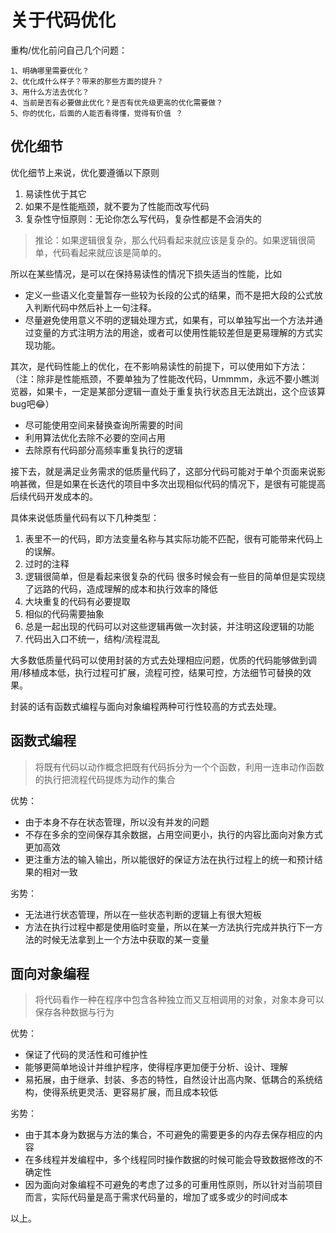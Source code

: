 # 关于代码优化

重构/优化前问自己几个问题：

	1、明确哪里需要优化？
	2、优化成什么样子？带来的那些方面的提升？
	3、用什么方法去优化？
	4、当前是否有必要做此优化？是否有优先级更高的优化需要做？
	5、你的优化，后面的人能否看得懂，觉得有价值 ？
	
## 优化细节

优化细节上来说，优化要遵循以下原则

1. 易读性优于其它
2. 如果不是性能瓶颈，就不要为了性能而改写代码
3. 复杂性守恒原则：无论你怎么写代码，复杂性都是不会消失的

> 推论：如果逻辑很复杂，那么代码看起来就应该是复杂的。如果逻辑很简单，代码看起来就应该是简单的。

所以在某些情况，是可以在保持易读性的情况下损失适当的性能，比如

* 定义一些语义化变量暂存一些较为长段的公式的结果，而不是把大段的公式放入判断代码中然后补上一句注释。
* 尽量避免使用意义不明的逻辑处理方式，如果有，可以单独写出一个方法并通过变量的方式注明方法的用途，或者可以使用性能较差但是更易理解的方式实现功能。

其次，是代码性能上的优化，在不影响易读性的前提下，可以使用如下方法：（注：除非是性能瓶颈，不要单独为了性能改代码，Ummmm，永远不要小瞧浏览器，如果卡，一定是某部分逻辑一直处于重复执行状态且无法跳出，这个应该算bug吧😂）

* 尽可能使用空间来替换查询所需要的时间
* 利用算法优化去除不必要的空间占用
* 去除原有代码部分高频率重复执行的逻辑

接下去，就是满足业务需求的低质量代码了，这部分代码可能对于单个页面来说影响甚微，但是如果在长迭代的项目中多次出现相似代码的情况下，是很有可能提高后续代码开发成本的。

具体来说低质量代码有以下几种类型：

1. 表里不一的代码，即方法变量名称与其实际功能不匹配，很有可能带来代码上的误解。
2. 过时的注释
3. 逻辑很简单，但是看起来很复杂的代码 很多时候会有一些目的简单但是实现绕了远路的代码，造成理解的成本和执行效率的降低
4. 大块重复的代码有必要提取
5. 相似的代码需要抽象
6. 总是一起出现的代码可以对这些逻辑再做一次封装，并注明这段逻辑的功能
7. 代码出入口不统一，结构/流程混乱

大多数低质量代码可以使用封装的方式去处理相应问题，优质的代码能够做到调用/移植成本低，执行过程可扩展，流程可控，结果可控，方法细节可替换的效果。

封装的话有函数式编程与面向对象编程两种可行性较高的方式去处理。

## 函数式编程

> 将既有代码以动作概念把既有代码拆分为一个个函数，利用一连串动作函数的执行把流程代码提炼为动作的集合

优势：

* 由于本身不存在状态管理，所以没有并发的问题
* 不存在多余的空间保存其余数据，占用空间更小，执行的内容比面向对象方式更加高效
* 更注重方法的输入输出，所以能很好的保证方法在执行过程上的统一和预计结果的相对一致

劣势：

* 无法进行状态管理，所以在一些状态判断的逻辑上有很大短板
* 方法在执行过程中都是使用临时变量，所以在某一方法执行完成并执行下一方法的时候无法拿到上一个方法中获取的某一变量

## 面向对象编程

> 将代码看作一种在程序中包含各种独立而又互相调用的对象，对象本身可以保存各种数据与行为

优势：

* 保证了代码的灵活性和可维护性
* 能够更简单地设计并维护程序，使得程序更加便于分析、设计、理解
* 易拓展，由于继承、封装、多态的特性，自然设计出高内聚、低耦合的系统结构，使得系统更灵活、更容易扩展，而且成本较低

劣势：

* 由于其本身为数据与方法的集合，不可避免的需要更多的内存去保存相应的内容
* 在多线程并发编程中，多个线程同时操作数据的时候可能会导致数据修改的不确定性
* 因为面向对象编程不可避免的考虑了过多的可重用性原则，所以针对当前项目而言，实际代码量是高于需求代码量的，增加了或多或少的时间成本


以上。